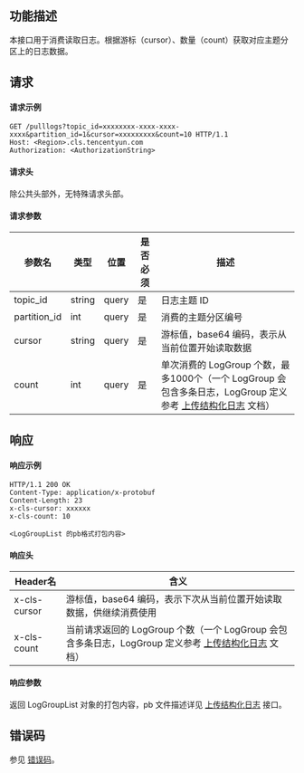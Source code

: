 ## 功能描述

本接口用于消费读取日志。根据游标（cursor）、数量（count）获取对应主题分区上的日志数据。

## 请求

#### 请求示例

```shell
GET /pulllogs?topic_id=xxxxxxxx-xxxx-xxxx-xxxx&partition_id=1&cursor=xxxxxxxxx&count=10 HTTP/1.1
Host: <Region>.cls.tencentyun.com
Authorization: <AuthorizationString>
```

#### 请求头

除公共头部外，无特殊请求头部。

#### 请求参数

| 参数名       | 类型   | 位置  | 是否必须 | 描述                                           |
| ------------ | ------ | ----- | -------- | ---------------------------------------------- |
| topic_id     | string | query | 是       | 日志主题 ID                                    |
| partition_id | int    | query | 是       | 消费的主题分区编号                             |
| cursor       | string | query | 是       | 游标值，base64 编码，表示从当前位置开始读取数据 |
| count        | int    | query | 是       | 单次消费的 LogGroup 个数，最多1000个（一个 LogGroup 会包含多条日志，LogGroup 定义参考 [上传结构化日志](https://cloud.tencent.com/document/product/614/16873) 文档）           |



## 响应

#### 响应示例

```shell
HTTP/1.1 200 OK
Content-Type: application/x-protobuf
Content-Length: 23
x-cls-cursor: xxxxxx
x-cls-count: 10

<LogGroupList 的pb格式打包内容>
```

#### 响应头

| Header名     | 含义                                                         |
| ------------ | ------------------------------------------------------------ |
| x-cls-cursor | 游标值，base64 编码，表示下次从当前位置开始读取数据，供继续消费使用                  |
| x-cls-count  | 当前请求返回的 LogGroup 个数（一个 LogGroup 会包含多条日志，LogGroup 定义参考 [上传结构化日志](https://cloud.tencent.com/document/product/614/16873) 文档） |

#### 响应参数

返回 LogGroupList 对象的打包内容，pb 文件描述详见 [上传结构化日志](https://cloud.tencent.com/document/product/614/16873) 接口。

## 错误码

参见 [错误码](https://cloud.tencent.com/document/product/614/12402)。

